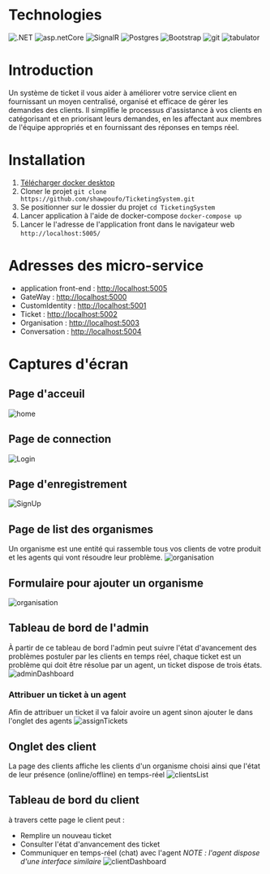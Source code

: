 # Technologies
![.NET](https://img.shields.io/badge/.NET7-5C2D91?style=for-the-badge&logo=.net&logoColor=white)
![asp.netCore](https://img.shields.io/badge/Asp.netCore-6c429c?style=for-the-badge&logoColor=white)
![SignalR](https://img.shields.io/badge/SignalR-59b4d9?style=for-the-badge&logoColor=white)
![Postgres](https://img.shields.io/badge/postgres-%23316192.svg?style=for-the-badge&logo=postgresql&logoColor=white)
![Bootstrap](https://img.shields.io/badge/bootstrap-%23563D7C.svg?style=for-the-badge&logo=bootstrap&logoColor=white)
![git](https://img.shields.io/badge/GIT-F05032?style=for-the-badge&logo=git&logoColor=white)
![tabulator](https://img.shields.io/badge/Tabulator-49ad4a?style=for-the-badge&link=https://tabulator.info/)
# Introduction
Un système de ticket il vous aider à améliorer votre service client en fournissant un moyen centralisé, organisé et efficace de gérer les demandes des clients. Il simplifie le processus d'assistance à vos clients en catégorisant et en priorisant leurs demandes, en les affectant aux membres de l'équipe appropriés et en fournissant des réponses en temps réel.
# Installation
1. [Télécharger docker desktop](https://www.docker.com/products/docker-desktop/)
2. Cloner le projet
``git clone https://github.com/shawpoufo/TicketingSystem.git``
3. Se positionner sur le dossier du projet
 `cd TicketingSystem`
 4. Lancer application à l'aide de docker-compose
 `docker-compose up`
 5. Lancer le l'adresse de l'application front dans le navigateur web
 `http://localhost:5005/`
# Adresses des micro-service
 - application front-end : [http://localhost:5005 ](http://localhost:5005/)
 - GateWay : [http://localhost:5000 ](http://localhost:5000/)
 - CustomIdentity : [http://localhost:5001 ](http://localhost:5001/)
 - Ticket : [http://localhost:5002](http://localhost:5002/)
 - Organisation : [http://localhost:5003](http://localhost:5003/)
 - Conversation : [http://localhost:5004](http://localhost:5004/)
# Captures d'écran
## Page d'acceuil
![home](image/readme/home.png)

## Page de connection
![Login](image/readme/login.png)
## Page d'enregistrement
![SignUp](image/readme/signup.png)
## Page de list des organismes
Un organisme est une entité qui rassemble tous vos clients de votre produit et les agents qui vont résoudre leur problème.
![organisation](image/readme/organisation.png)
## Formulaire pour ajouter un organisme
![organisation](image/readme/organisationForm.png)
## Tableau de bord de l'admin
À partir de ce tableau de bord l'admin peut suivre l'état d'avancement des problèmes postuler par les clients en temps réel, chaque ticket est un problème qui doit être résolue par un agent, un ticket dispose de trois états.
![adminDashboard](image/readme/adminDashboard.png)
### Attribuer un ticket à un agent
Afin de attribuer un ticket il va faloir avoire un agent sinon ajouter le dans l'onglet des agents
![assignTickets](image/readme/assignTickets.png)
## Onglet des client
La page des clients affiche les clients d'un organisme choisi ainsi que l'état de leur présence (online/offline) en temps-réel
![clientsList](image/readme/clientsList.png)
## Tableau de bord du client
à travers cette page le client peut :
- Remplire un nouveau ticket
- Consulter l'état d'anvancement des ticket
- Communiquer en temps-réel (chat) avec l'agent
*NOTE : l'agent dispose d'une interface similaire*
![clientDashboard](image/readme/clientDashboard.png)




